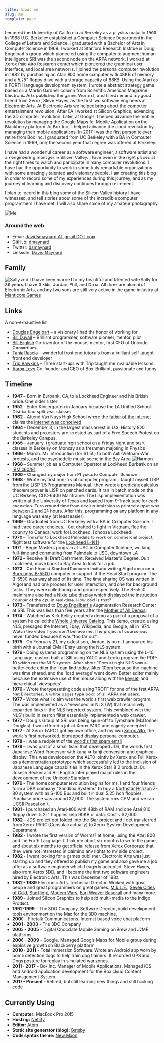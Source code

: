 ```yaml
---
title: About me
slug: me
template: page
---
```


I entered the University of California at Berkeley as a physics major in 1965. In 1968 U.C. Berkeley established a Computer Science Department in the College of Letters and Science. I graduated with a Bachelor of Arts in Computer Science in 1969. I worked at Stanford Research Institue in Doug Engelbart's group which pioneered using the computer to augment human intelligence SRI was the second node on the ARPA network. I worked at Xerox Palo Alto Research center which pioneered the graphical user interface, and local area networks. I joined the personal computer revolution in 1982 by purchasing an Atari 800 home computer with 48KB of memory and a 5.25" floppy drive with a storage capacity of 88KB. Using the Atari as a FORTH language development system, I wrote a abstract strategy game based on a Martin Gardner column from Scientific American Magazine. Electronic Arts published the game, Worms?, and hired me and my good friend from Xerox, Steve Hayes, as the first two software engineers at Electronic Arts. At Electronic Arts we helped bring about the computer entertainment revolution. After EA I worked at Silicon Graphics, advancing the 3D computer revolution. Later, at Google, I helped advance the mobile revolution by managing the Google Maps for Mobile Application on the Blackberry platform. At Box Inc., I helped advance the cloud revolution by managing their mobile applications. In 2017 I was the first person to ever retire from Box Inc.
I graduated from UC Berkeley with a BA in Computer Science in 1969, only the second year that degree was offered at Berkeley.

I have had a wonderful career as a software engineer, a software artist and an engineering manager in Silicon Valley. I have been in the right places at the right times to watch and participate in many computer revolutions. I have had the opportunity to work in some truly remarkable organizations with some amazingly talented and visionary people. I am creating this blog in order to record some of my experiences during this journey, and as my journey of learning and discovery continues through retirement.

I plan to record in this blog some of the Silicon Valley history I have witnessed, and tell stories about some of the incredible computer programmers I have met. I will also share some of my amateur photography.

![Me](../images/dsmheadshot200x250.png)

### Around the web

- Email: [davidsmaynard AT gmail DOT com](mailto:davidsmaynard@gmail.com)
- GitHub: [dmaynard](https://github.com/dmaynard)
- Twitter: [dsmaynard](https://twitter.com/dsmaynard)
- LinkedIn: [David Maynard](https://linkedin.com/in/davidsmaynard)


## Family

![Sally and I](../images/Maynards.jpg)
I have been married to my beautiful and talented wife Sally for 36 years.
I have 3 kids, Jordan, Phil, and Dana. All three are alumni of Electronic Arts, and my two sons are still very active in the game industry at [Manticore Games](https://www.manticoregames.com/)

## Links

A non-exhaustive list.

- [Douglas Engelbart](http://dougengelbart.org/) – a visionary I had the honor of working for
- [Bill Duvall](https://www.youtube.com/watch?v=MKwQ2jFETaQ) – Brilliant programmer, software pioneer, mentor, pilot
- [Bill English](<https://en.wikipedia.org/wiki/Bill_English_(computer_engineer)>) Co-inventor of the mouse, mentor, first CFO of Unicode Consortium.
- [Tania Rascia](http://taniarascia.com/) – wonderful front end tutorials from a brilliant self-taught front end developer
- [Trip Hawkins](https://tmp.ucsb.edu/about/people/trip-hawkins) – Three start-ups with Trip taught me invaluable lessons.
- [Aaron Levy](https://en.wikipedia.org/wiki/Aaron_Levie) Co-founder and CEO of Box. Brilliant, passionate and funny

## Timeline

- **1947** – Born in Burbank, CA, to a Lockheed Engineer and his British bride. One older sister
- **1952** - Enter Kindergarten in January because the LA Unified School District had split year classes
- **1962** – Attend Van Nuys High School where the [father of the internet](https://en.wikipedia.org/wiki/Vint_Cerf) claims the [internet was conceived](https://peoplecentered.net/2017/03/15/vint-cerf-at-sxsw-2017/)
- **1964** – December 3, in the largest mass arrest in U.S. History 800 students and protesters are arrested as part of a Free Speech Protest on the Berkeley Campus.
- **1965** – January. I graduate high school on a Friday night and start classes in Berkeley on Monday as a freshman majoring in Physics
- **1966** - March. My introduction (for \$1.50) to both Anti-Vietnam-War protests, and the psychedelic music scene in the Bay Area
  ![Harmon](../images/Harmon19660325-1.png)
- **1968** – Summer job as a Computer Operator at Lockheed Burbank on an [IBM 360/91](https://en.wikipedia.org/wiki/IBM_System/360_Model_91).
- **1968** – Changed my major from Physics to Computer Science
- **1968** - Wrote my first non-trivial computer program. I taught myself LISP from the [LISP 1.5 Programmers Manual](http://www.softwarepreservation.org/projects/LISP/book/LISP%201.5%20Programmers%20Manual.pdf).I then wrote a predicate calculus theorem prover in LISP on punched cards. It ran in batch mode on the UC Berkeley CDC-6400 Mainframe. The Lisp implementation was written at the University of Texas and loaded from 9-Track tape for each execution. Turn around time from deck submission to printed output was between 2 and 24 hours. After this, programming on any platform in any language was easy (at least easier)
- **1969** – Graduated from UC Berkeley with a BA in Computer Science. I had three career choices... Get drafted to fight in Vietnam, flee the country to Canada, work for Lockheed. I choose Lockheed.
- **1970** – Transfer to Lockheed Palmdale to work on commercial project, flight test software for the [Lockheed L-1011](https://en.wikipedia.org/wiki/Lockheed_L-1011_TriStar)
- **1971** – Begin Masters program at USC in Computer Science, working full-time and commuting from Palmdale to USC, downtown LA
- **1972** – Receive 1H Draft Deferment. Received Master's Degree. Quit Lockheed, move back to Bay Area to look for a job.
- **1972** – Got hired at Stanford Research Institute writing Algol code on a [Burroughs B-5500](https://sky-visions.com/burroughs/) computer in support of the Head Start program. The B-5500 was way ahead of its time. The time sharing OS was written in Algol and had one process for user interaction, and one for background tasks. They were called bump and grind respectively. The B-5500 mainframe also had a Nixie tube display which displayed the instruction counter of the cpu in real-time. How cool is that?
- **1973** – Transferred to [Doug Engelbart's](<(http://dougengelbart.org/)>) Augmentation Research Center at SRI. This was less than five years after the [Mother of All Demos]().
- **1974** – Watched as Kirk Kelley created a demo as part of a proposal of a system he called the [Whole Universe Catalog](https://searchworks.stanford.edu/view/12255791). This demo, created using NLS, presaged the Internet, Ebay, Wikipedia, and Google, all in 1974. Watch the video if you don't believe me. The project of course was never funded because it was "too far out".
- **1975** - On February 21, my oldest son, Jordan, is born. I announce his birth with a Journal EMail Entry using the NLS system.
- **1976** - Doing systems programming on the NLS system using the L-10 Language, custom built at SRI using YACC and Lex to program the PDP-10 which ran the NLS system. After about 10pm at night NLS was a better code editor the I can find today. After 10pm because the machine was time shared, and the 'load average' went down. Better editor mainly because the extensive use of the mouse along with the [keyset](http://www.dougengelbart.org/content/view/273/309/), and hierarchical 'viewspecs'
- **1976** - Wrote the typesetting code using TROFF for one of the first ARPA Net Directories. A white pages type book of all ARPA net users.
- **1977** - Wrote what I claim was the world's first web crawler program. The was implemented as a 'viewspec' in NLS (W) that recursively expanded links in the NLS hypertext system. This combined with the NLS's build in search filter essentially implemented a web crawler.
- **1977** - Doug's Group at SRI was being spun-off to Tymshare (McDonnel Douglas). I was offered a job at Xerox PARC and eagerly accepted.
- **1977** - At Xerox PARC I got my own office, and my own [Xerox Alto](https://www.computerhistory.org/revolution/input-output/14/347), the world's first networked, bitmapped display personal computer.
- **1978** - I was a recipient of the [world's first spam email](https://www.templetons.com/brad/spamreact.html)
- **1978** – I was part of a small team that developed JDS, the worlds first Japanese Word Processor with kana => kanji conversion and graphical display. This was developed on the ALTO jointly by Xerox and Fuji Xerox as a demonstration prototype which successfully led to the inclusion of Japanese Language capabilities in the Xerox Star 810 product. Dr. Joseph Becker and Bill English later played major roles in the development of the Unicode Standard.
- **1979** - The home computer revolution begins for me. I and four friends form a DBA company "Sandbox Systems" to buy a [Northstar Horizon](https://en.wikipedia.org/wiki/North_Star_Horizon) Z-80 system with an S-100 Bus and built in dual 5.25 inch floppies. Purchase price was around \$2,000. The system runs CPM and we ran UCSB Pascal on it.
- **1981** - I purchased an Atari-800 with 48kb of RAM and one Atari 810 floppy drive. 5.25" floppies help 90KB of data. Cost ~ \$2,000.
- **1982** – JDS project got folded into the Star project and I get transferred from Xerox PARC (Consulair actually) to Xerox System Development Department.
- **1982** - I wrote the first version of Worms? at home, using the Atari 800 and the Forth Language. It took me about six months to write the game, and about six months to get official release from Xerox Corporate that they were not interested in claiming any rights to my side project.
- **1982** - I went looking for a games publisher. Electronic Arts was just starting up and they offered to publish my game and also gave me a job offer as a software engineer which I eagerly accepted. Steve Hayes, also from Xerox SDD, and I became the first two software engineers hired by Electronic Arts. This was December of 1982.
- **1982 - 1989** Electronic Arts. Technical Director. Worked with great people and great programmers on great games. [M.U.L.E.](http://www.geekometry.com/2013/11/gamechanger-m-u-l-e/), [Seven Cities of Gold](<https://en.wikipedia.org/wiki/The_Seven_Cities_of_Gold_(video_game)>), [Starflight](https://arstechnica.com/gaming/2012/09/masterpiece-starflight-for-pc/), [Modem Wars](https://en.wikipedia.org/wiki/Modem_Wars), [Earl Weaver Baseball](https://en.wikipedia.org/wiki/Earl_Weaver_Baseball) and many more.
- **1989** - Joined Silicon Graphics to help add multi-media to the Indigo Product.
- **1992-1999** – The 3DO Company. Software Director, build development tools environment on the Mac for the 3DO machine.
- **2000** - Firetalk Communications. Internet based voice chat platform
- **2001 - 2003** - The 3DO Company
- **2003 - 2005** - Digital Chocolate Mobile Gaming on Brew and J2ME platforms.
- **2006 - 2009** - Google. Managed Google Maps for Mobile group during explosive growth on Blackberry platform
- **2010 - 2011** - Total Immersion Software. Wrote an Android app worn by bomb detection dogs to help train dog trainers. It recorded GPS and Dogs posture for replay in simulated war zones.
- **2011 - 2017** - Box Inc. Manager of Mobile Applications. Managed iOS and Android application development for the Box cloud Content Management System.
- **2017 - Present** - Retired, but still learning new things and still hacking code.

## Currently Using

- **Computer:** MacBook Pro 2015
- **Hosting:** [Netlify](https://netlify.com)
- **Editor:** [Atom](https://code.atom.io/)
- **Static site generator (blog):** [Gatsby](https://gatsbyjs.org)
- **Code syntax theme:** [New Moon](https://taniarascia.github.io/new-moon)
